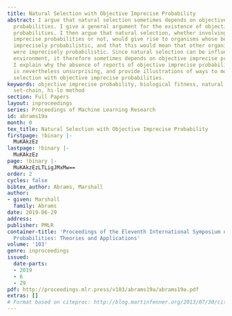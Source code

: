 ```yaml
---
title: Natural Selection with Objective Imprecise Probability
abstract: I argue that natural selection sometimes depends on objective imprecise
  probabilities. I give a general argument for the existence of objective imprecise
  probabilities. I then argue that natural selection, whether involving objective
  imprecise probabilities or not, would give rise to organisms whose behavior was
  imprecisely probabilistic, and that this would mean that other organisms’ environments
  were imprecisely probabilistic. Since natural selection can be influenced by the
  environment, it therefore sometimes depends on objective imprecise probability.
  I explain why the absence of reports of objective imprecise probability in evolution
  is nevertheless unsurprising, and provide illustrations of ways to model natural
  selection with objective imprecise probabilities.
keywords: objective imprecise probability, biological fitness, natural selection,
  set-chain, hi-lo method
section: Full Papers
layout: inproceedings
series: Proceedings of Machine Learning Research
id: abrams19a
month: 0
tex_title: Natural Selection with Objective Imprecise Probability
firstpage: !binary |-
  MuKAkzEz
lastpage: !binary |-
  MuKAkzEz
page: !binary |-
  MuKAkzEzLTLigJMxMw==
order: 2
cycles: false
bibtex_author: Abrams, Marshall
author:
- given: Marshall
  family: Abrams
date: 2019-06-29
address: 
publisher: PMLR
container-title: 'Proceedings of the Eleventh International Symposium on Imprecise
  Probabilities: Theories and Applications'
volume: '103'
genre: inproceedings
issued:
  date-parts:
  - 2019
  - 6
  - 29
pdf: http://proceedings.mlr.press/v103/abrams19a/abrams19a.pdf
extras: []
# Format based on citeproc: http://blog.martinfenner.org/2013/07/30/citeproc-yaml-for-bibliographies/
---
```

